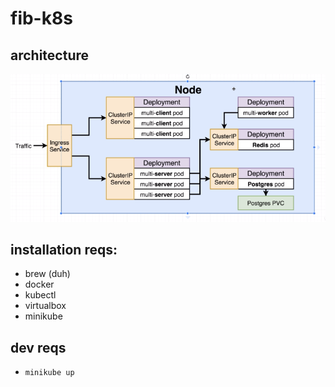 # fib-k8s

## architecture

![Project architecture](./architecture.png)


## installation reqs:

- brew (duh)
- docker
- kubectl
- virtualbox
- minikube

## dev reqs

- `minikube up`